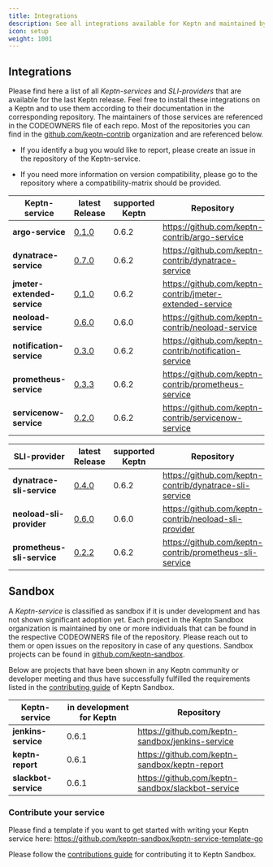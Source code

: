 ```yaml
---
title: Integrations
description: See all integrations available for Keptn and maintained by the community.
icon: setup
weight: 1001
---
```


## Integrations

Please find here a list of all *Keptn-services* and *SLI-providers* that are available for the last Keptn release. Feel free to install these integrations on a Keptn and to use them according to their documentation in the corresponding repository. The maintainers of those services are referenced in the CODEOWNERS file of each repo. Most of the repositories you can find in the [github.com/keptn-contrib](https://github.com/keptn-contrib) organization and are referenced below.  

- If you identify a bug you would like to report, please create an issue in the repository of the Keptn-service. 

- If you need more information on version compatibility, please go to the repository where a compatibility-matrix should be provided.

| Keptn-service | latest Release | supported Keptn | Repository  |
| -------------------------- | --- | --- | --- |
| **argo-service**      | [0.1.0](https://github.com/keptn-contrib/argo-service/releases/tag/0.1.0) | 0.6.2 | https://github.com/keptn-contrib/argo-service |
| **dynatrace-service**      | [0.7.0](https://github.com/keptn-contrib/dynatrace-service/releases/tag/0.7.0) | 0.6.2 | https://github.com/keptn-contrib/dynatrace-service |
| **jmeter-extended-service**      | [0.1.0](https://github.com/keptn-contrib/jmeter-extended-service/releases/tag/0.1.0) | 0.6.2 | https://github.com/keptn-contrib/jmeter-extended-service |
| **neoload-service**        | [0.6.0](https://github.com/keptn-contrib/neoload-service/tree/0.6.0) | 0.6.0 | https://github.com/keptn-contrib/neoload-service |
| **notification-service**   | [0.3.0](https://github.com/keptn-contrib/notification-service/releases/tag/0.3.0) | 0.6.2 | https://github.com/keptn-contrib/notification-service |
| **prometheus-service**     | [0.3.3](https://github.com/keptn-contrib/prometheus-service/releases/tag/0.3.3) | 0.6.2 | https://github.com/keptn-contrib/prometheus-service |
| **servicenow-service**     | [0.2.0](https://github.com/keptn-contrib/servicenow-service/releases/tag/0.2.0) | 0.6.2 | https://github.com/keptn-contrib/servicenow-service |


| SLI-provider | latest Release | supported Keptn | Repository  |
| -------------------------- | --- | --- | --- |
| **dynatrace-sli-service**  | [0.4.0](https://github.com/keptn-contrib/dynatrace-sli-service/releases/tag/0.4.0) | 0.6.2 | https://github.com/keptn-contrib/dynatrace-sli-service |
| **neoload-sli-provider**  | [0.6.0](https://github.com/keptn-contrib/neoload-sli-provider/tree/0.6.0) | 0.6.0 | https://github.com/keptn-contrib/neoload-sli-provider |
| **prometheus-sli-service** | [0.2.2](https://github.com/keptn-contrib/prometheus-sli-service/releases/tag/0.2.2) | 0.6.2 | https://github.com/keptn-contrib/prometheus-sli-service |

## Sandbox

A *Keptn-service* is classified as sandbox if it is under development and has not shown significant adoption yet. 
Each project in the Keptn Sandbox organization is maintained by one or more individuals that can be found in the respective CODEOWNERS file of the repository. Please reach out to them or open issues on the repository in case of any questions.
Sandbox projects can be found in [github.com/keptn-sandbox](https://github.com/keptn-sandbox).

Below are projects that have been shown in any Keptn community or developer meeting and thus have successfully fulfilled the requirements listed in the [contributing guide](https://github.com/keptn-sandbox/contributing) of Keptn Sandbox. 

| Keptn-service | in development for Keptn | Repository |
| --- | --- | --- | 
| **jenkins-service** | 0.6.1 | https://github.com/keptn-sandbox/jenkins-service |
| **keptn-report** | 0.6.1 | https://github.com/keptn-sandbox/keptn-report |
| **slackbot-service** | 0.6.1 | https://github.com/keptn-sandbox/slackbot-service |

### Contribute your service

Please find a template if you want to get started with writing your Keptn service here: https://github.com/keptn-sandbox/keptn-service-template-go

Please follow the [contributions guide](https://github.com/keptn-sandbox/contributing) for contributing it to Keptn Sandbox.
